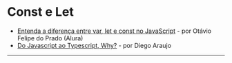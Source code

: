 # Const e Let


* [Entenda a diferença entre var, let e const no JavaScript](https://www.alura.com.br/artigos/entenda-diferenca-entre-var-let-e-const-no-javascript) - por Otávio Felipe do Prado (Alura)
* [Do Javascript ao Typescript, Why?](https://eusoudev.com.br/javascript-typescript/) - por Diego Araujo

--------

